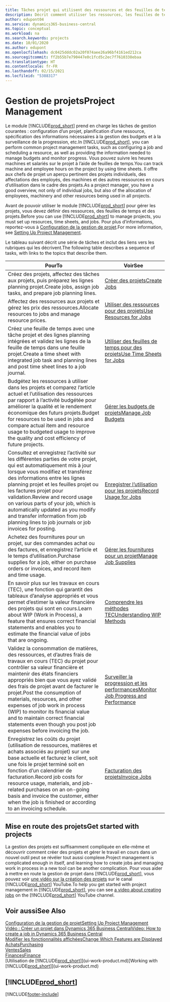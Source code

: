 ```yaml
---
title: Tâches projet qui utilisent des ressources et des feuilles de temps | Microsoft Docs
description: Décrit comment utiliser les ressources, les feuilles de temps et les projets pour la gestion des projets.
author: edupont04
ms.service: dynamics365-business-central
ms.topic: conceptual
ms.workload: na
ms.search.keywords: projects
ms.date: 10/01/2020
ms.author: edupont
ms.openlocfilehash: dc0425dddc02a20f074aee26a96bf4161ed212ca
ms.sourcegitcommit: ff2b55b7e790447e0c1fcd5c2ec7f7610338ebaa
ms.translationtype: HT
ms.contentlocale: fr-FR
ms.lasthandoff: 02/15/2021
ms.locfileid: "5388317"
---
```

# <a name="project-management"></a><span data-ttu-id="20108-103">Gestion de projets</span><span class="sxs-lookup"><span data-stu-id="20108-103">Project Management</span></span>
<span data-ttu-id="20108-104">Le module [!INCLUDE[prod_short](includes/prod_short.md)] prend en charge les tâches de gestion courantes : configuration d’un projet, planification d’une ressource, spécification des informations nécessaires à la gestion des budgets et à la surveillance de la progression, etc.</span><span class="sxs-lookup"><span data-stu-id="20108-104">In [!INCLUDE[prod_short](includes/prod_short.md)], you can perform common project management tasks, such as configuring a job and scheduling a resource, as well as providing the information needed to manage budgets and monitor progress.</span></span> <span data-ttu-id="20108-105">Vous pouvez suivre les heures machines et salariés sur le projet à l’aide de feuilles de temps.</span><span class="sxs-lookup"><span data-stu-id="20108-105">You can track machine and employee hours on the project by using time sheets.</span></span> <span data-ttu-id="20108-106">Il offre aux chefs de projet un aperçu pertinent des projets individuels, des affectations des employés, des machines et des autres ressources en cours d’utilisation dans le cadre des projets.</span><span class="sxs-lookup"><span data-stu-id="20108-106">As a project manager, you have a good overview, not only of individual jobs, but also of the allocation of employees, machinery and other resources being used in all projects.</span></span>

<span data-ttu-id="20108-107">Avant de pouvoir utiliser le module [!INCLUDE[prod_short](includes/prod_short.md)] pour gérer les projets, vous devez définir des ressources, des feuilles de temps et des projets.</span><span class="sxs-lookup"><span data-stu-id="20108-107">Before you can use [!INCLUDE[prod_short](includes/prod_short.md)] to manage projects, you must set up resources, time sheets, and jobs.</span></span> <span data-ttu-id="20108-108">Pour plus d’informations, reportez-vous à [Configuration de la gestion de projet](projects-setup-projects.md).</span><span class="sxs-lookup"><span data-stu-id="20108-108">For more information, see [Setting Up Project Management](projects-setup-projects.md).</span></span>  

<span data-ttu-id="20108-109">Le tableau suivant décrit une série de tâches et inclut des liens vers les rubriques qui les décrivent.</span><span class="sxs-lookup"><span data-stu-id="20108-109">The following table describes a sequence of tasks, with links to the topics that describe them.</span></span>

| <span data-ttu-id="20108-110">Pour</span><span class="sxs-lookup"><span data-stu-id="20108-110">To</span></span> | <span data-ttu-id="20108-111">Voir</span><span class="sxs-lookup"><span data-stu-id="20108-111">See</span></span> |
| --- | --- |
| <span data-ttu-id="20108-112">Créez des projets, affectez des tâches aux projets, puis préparez les lignes planning projet.</span><span class="sxs-lookup"><span data-stu-id="20108-112">Create jobs, assign job tasks, and prepare job planning lines.</span></span> |[<span data-ttu-id="20108-113">Créer des projets</span><span class="sxs-lookup"><span data-stu-id="20108-113">Create Jobs</span></span>](projects-how-create-jobs.md) |
| <span data-ttu-id="20108-114">Affectez des ressources aux projets et gérez les prix des ressources.</span><span class="sxs-lookup"><span data-stu-id="20108-114">Allocate resources to jobs and manage resource prices.</span></span> |[<span data-ttu-id="20108-115">Utiliser des ressources pour des projets</span><span class="sxs-lookup"><span data-stu-id="20108-115">Use Resources for Jobs</span></span>](projects-how-use-resources.md) |
| <span data-ttu-id="20108-116">Créez une feuille de temps avec une tâche projet et des lignes planning intégrées et validez les lignes de la feuille de temps dans une feuille projet.</span><span class="sxs-lookup"><span data-stu-id="20108-116">Create a time sheet with integrated job task and planning lines and post time sheet lines to a job journal.</span></span> |[<span data-ttu-id="20108-117">Utiliser des feuilles de temps pour des projets</span><span class="sxs-lookup"><span data-stu-id="20108-117">Use Time Sheets for Jobs</span></span>](projects-how-use-time-sheets.md) |
| <span data-ttu-id="20108-118">Budgétez les ressources à utiliser dans les projets et comparez l’article actuel et l’utilisation des ressources par rapport à l’activité budgétée pour améliorer la qualité et le rendement économique des futurs projets.</span><span class="sxs-lookup"><span data-stu-id="20108-118">Budget for resources to be used in jobs and compare actual item and resource usage to budgeted usage to improve the quality and cost efficiency of future projects.</span></span> |[<span data-ttu-id="20108-119">Gérer les budgets de projets</span><span class="sxs-lookup"><span data-stu-id="20108-119">Manage Job Budgets</span></span>](projects-how-manage-budgets.md) |
| <span data-ttu-id="20108-120">Consultez et enregistrez l’activité sur les différentes parties de votre projet, qui est automatiquement mis à jour lorsque vous modifiez et transférez des informations entre les lignes planning projet et les feuilles projet ou les factures projet pour validation.</span><span class="sxs-lookup"><span data-stu-id="20108-120">Review and record usage on various parts of your job, which is automatically updated as you modify and transfer information from job planning lines to job journals or job invoices for posting.</span></span> |[<span data-ttu-id="20108-121">Enregistrer l’utilisation pour les projets</span><span class="sxs-lookup"><span data-stu-id="20108-121">Record Usage for Jobs</span></span>](projects-how-record-job-usage.md) |
| <span data-ttu-id="20108-122">Achetez des fournitures pour un projet, sur des commandes achat ou des factures, et enregistrez l’article et le temps d’utilisation.</span><span class="sxs-lookup"><span data-stu-id="20108-122">Purchase supplies for a job, either on purchase orders or invoices, and record item and time usage.</span></span> |[<span data-ttu-id="20108-123">Gérer les fournitures pour un projet</span><span class="sxs-lookup"><span data-stu-id="20108-123">Manage Job Supplies</span></span>](projects-how-manage-project-supplies.md) |
| <span data-ttu-id="20108-124">En savoir plus sur les travaux en cours (TEC), une fonction qui garantit des tableaux d’analyse appropriés et vous permet d’estimer la valeur financière des projets qui sont en cours.</span><span class="sxs-lookup"><span data-stu-id="20108-124">Learn about WIP (Work in Process), a feature that ensures correct financial statements and enables you to estimate the financial value of jobs that are ongoing.</span></span> |[<span data-ttu-id="20108-125">Comprendre les méthodes TEC</span><span class="sxs-lookup"><span data-stu-id="20108-125">Understanding WIP Methods</span></span>](projects-understanding-wip.md) |
| <span data-ttu-id="20108-126">Validez la consommation de matières, des ressources, et d’autres frais de travaux en cours (TEC) du projet pour contrôler sa valeur financière et maintenir des états financiers appropriés bien que vous ayez validé des frais de projet avant de facturer le projet.</span><span class="sxs-lookup"><span data-stu-id="20108-126">Post the consumption of materials, resources, and other expenses of job work in process (WIP) to monitor its financial value and to maintain correct financial statements even though you post job expenses before invoicing the job.</span></span> |[<span data-ttu-id="20108-127">Surveiller la progression et les performances</span><span class="sxs-lookup"><span data-stu-id="20108-127">Monitor Job Progress and Performance</span></span>](projects-how-monitor-progress-performance.md) |
| <span data-ttu-id="20108-128">Enregistrez les coûts du projet (utilisation de ressources, matières et achats associés au projet) sur une base actuelle et facturez le client, soit une fois le projet terminé soit en fonction d’un calendrier de facturation.</span><span class="sxs-lookup"><span data-stu-id="20108-128">Record job costs for resource usage, materials, and job-related purchases on an on-going basis and invoice the customer, either when the job is finished or according to an invoicing schedule.</span></span> |[<span data-ttu-id="20108-129">Facturation des projets</span><span class="sxs-lookup"><span data-stu-id="20108-129">Invoice Jobs</span></span>](projects-how-invoice-jobs.md) |

## <a name="get-started-with-projects"></a><span data-ttu-id="20108-130">Mise en route des projets</span><span class="sxs-lookup"><span data-stu-id="20108-130">Get started with projects</span></span>

<span data-ttu-id="20108-131">La gestion des projets est suffisamment compliquée en elle-même et découvrir comment créer des projets et gérer le travail en cours dans un nouvel outil peut se révéler tout aussi complexe.</span><span class="sxs-lookup"><span data-stu-id="20108-131">Project management is complicated enough in itself, and learning how to create jobs and managing work in process in a new tool can be another complication.</span></span> <span data-ttu-id="20108-132">Pour vous aider à mettre en route la gestion de projet dans [!INCLUDE[prod_short](includes/prod_short.md)], vous pouvez voir [une vidéo sur la création des projets](https://www.youtube.com/watch?v=VqaPWr7BWmw) sur le canal [!INCLUDE[prod_short](includes/prod_short.md)] YouTube.</span><span class="sxs-lookup"><span data-stu-id="20108-132">To help you get started with project management in [!INCLUDE[prod_short](includes/prod_short.md)], you can see [a video about creating jobs](https://www.youtube.com/watch?v=VqaPWr7BWmw) on the [!INCLUDE[prod_short](includes/prod_short.md)] YouTube channel.</span></span>  

## <a name="see-also"></a><span data-ttu-id="20108-133">Voir aussi</span><span class="sxs-lookup"><span data-stu-id="20108-133">See Also</span></span>

[<span data-ttu-id="20108-134">Configuration de la gestion de projet</span><span class="sxs-lookup"><span data-stu-id="20108-134">Setting Up Project Management</span></span>](projects-setup-projects.md)  
[<span data-ttu-id="20108-135">Vidéo : Créer un projet dans Dynamics 365 Business Central</span><span class="sxs-lookup"><span data-stu-id="20108-135">Video: How to create a job in Dynamics 365 Business Central</span></span>](https://www.youtube.com/watch?v=VqaPWr7BWmw)  
[<span data-ttu-id="20108-136">Modifier les fonctionnalités affichées</span><span class="sxs-lookup"><span data-stu-id="20108-136">Change Which Features are Displayed</span></span>](ui-experiences.md)  
[<span data-ttu-id="20108-137">Achats</span><span class="sxs-lookup"><span data-stu-id="20108-137">Purchasing</span></span>](purchasing-manage-purchasing.md)  
[<span data-ttu-id="20108-138">Ventes</span><span class="sxs-lookup"><span data-stu-id="20108-138">Sales</span></span>](sales-manage-sales.md)  
[<span data-ttu-id="20108-139">Finances</span><span class="sxs-lookup"><span data-stu-id="20108-139">Finance</span></span>](finance.md)  
<span data-ttu-id="20108-140">[Utilisation de [!INCLUDE[prod_short](includes/prod_short.md)]](ui-work-product.md)</span><span class="sxs-lookup"><span data-stu-id="20108-140">[Working with [!INCLUDE[prod_short](includes/prod_short.md)]](ui-work-product.md)</span></span>  

## [!INCLUDE[prod_short](includes/free_trial_md.md)]  


[!INCLUDE[footer-include](includes/footer-banner.md)]